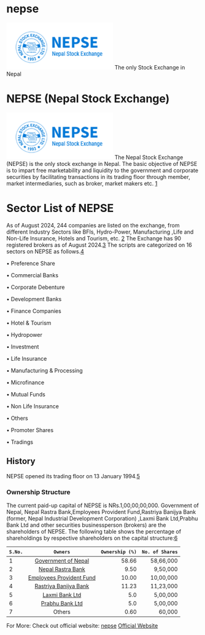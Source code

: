 # nepse
![nepse](nepimg/nepse.png)
The only Stock Exchange in Nepal


# NEPSE (Nepal Stock Exchange)
![nepse](nepimg/nepse.png)
The Nepal Stock Exchange (NEPSE) is the only stock exchange in Nepal. The basic objective of NEPSE is to impart free marketability and liquidity to the government and corporate securities by facilitating transactions in its trading floor through member, market intermediaries, such as broker, market makers etc. [1](https://nepalstock.com/about-us/introduction)


# Sector List of NEPSE
As of August 2024, 244 companies are listed on the exchange, from different Industry Sectors like BFIs, Hydro-Power, Manufacturing ,Life and Non-Life Insurance, Hotels and Tourism, etc. [2](https://www.nepalstock.com.np/) 
The Exchange has 90 registered brokers as of August 2024.[3](https://www.nepalstock.com.np/) 
The scripts are categorized on 16 sectors on NEPSE as follows.[4](https://www.nepalstock.com.np/)

•	Preference Share

•	Commercial Banks

•	Corporate Debenture

•	Development Banks

•	Finance Companies

•	Hotel & Tourism

•	Hydropower

•	Investment

•	Life Insurance

•	Manufacturing & Processing

•	Microfinance

•	Mutual Funds

•	Non Life Insurance

•	Others

•	Promoter Shares

•	Tradings



## History
NEPSE opened its trading floor on 13 January 1994.[5](https://nepalstock.com/about-us/introduction)

### Ownership Structure
The current paid-up capital of NEPSE is NRs.1,00,00,00,000. Government of Nepal, Nepal Rastra Bank,Employees Provident Fund,Rastriya Banijya Bank (former, Nepal Industrial Development Corporation) ,Laxmi Bank Ltd,Prabhu Bank Ltd and other securities businessperson (brokers) are the shareholders of NEPSE. The following table shows the percentage of shareholdings by respective shareholders on the capital structure:[6](https://nepalstock.com/about-us/introduction)

|`S.No.`	|`Owners`|`Ownership (%)`|`No. of Shares`|
| --------------- |:--------------------------------------:| ---------------:|---------------:|
|1	    |[Government of Nepal]()         |	58.66|                58,66,000|
|2	    |[Nepal Rastra Bank]()                            |	9.50|                9,50,000|
|3	    |[Employees Provident Fund]()                |	10.00|                10,00,000|
|4	    |[Rastriya Banijya Bank]() |	11.23|                11,23,000|
|5	    |[Laxmi Bank Ltd]()                    |	5.0|                5,00,000|
|6	    |[Prabhu Bank Ltd]() |	5.0|                5,00,000|
|7	    |Others                    |	0.60|                60,000|

For More:
Check out official website: [nepse](nepalstock.com)
[Official Website](https://www.nepalstock.com.np/)